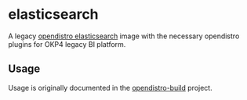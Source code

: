 # elasticsearch

A legacy [opendistro elasticsearch](https://github.com/opendistro-for-elasticsearch/opendistro-build) image with the necessary opendistro plugins for OKP4 legacy BI platform.

## Usage

Usage is originally documented in the [opendistro-build](https://github.com/opendistro-for-elasticsearch/opendistro-build) project.
